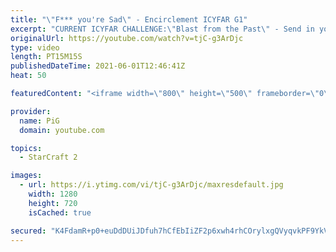 ```yaml
---
title: "\"F*** you're Sad\" - Encirclement ICYFAR G1"
excerpt: "CURRENT ICYFAR CHALLENGE:\"Blast from the Past\" - Send in your best replays playing old Heart of the swarm, Wings of Liberty or Brood War Strats! Type !icyfar in my twitch chat (even when I’m not live) and it’ll show you the current challenge and where to send your replays https://www.twitch.tv/x5_pig"
originalUrl: https://youtube.com/watch?v=tjC-g3ArDjc
type: video
length: PT15M15S
publishedDateTime: 2021-06-01T12:46:41Z
heat: 50

featuredContent: "<iframe width=\"800\" height=\"500\" frameborder=\"0\" src=\"https://www.youtube.com/embed/tjC-g3ArDjc\" allow=\"accelerometer; autoplay; encrypted-media; gyroscope; picture-in-picture\" allowfullscreen></iframe>"

provider:
  name: PiG
  domain: youtube.com

topics:
  - StarCraft 2

images:
  - url: https://i.ytimg.com/vi/tjC-g3ArDjc/maxresdefault.jpg
    width: 1280
    height: 720
    isCached: true

secured: "K4FdamR+p0+euDdDUiJDfuh7hCfEbIiZF2p6xwh4rhCOrylxgQVyqvkPF9YkVB+LUgW0hbE+CjxRn2yUooha6Gif4ULVZftRGOLzyWAW+DgmmY+shvJb874cGFzH/AyE7EzWoMwLJm58CS15h4T4emw/uYRve10rJvkoVmEP/kowE8Z9dm+Xeb9LzWjy+eUqBFtRzbT3ehtmDwTxYgLYR8YejiTW5g9oPDzNF13BKFbrDFsdN1ZRGXp4xli8YMblwaQ6J6fFU35z4+AFGZ4epyuxs/TPFU6k9YnISGg8By8Nz7PkO+UGrsiww4lAhZVM44UbPTLeGUSEnEO6rs7xIUPcXvQfhkCdPbiaLUDAsyeEfZ+6GFRNx7HwYT40iGwKNde2Rt/hiNsndv4YrJCprIvjrYzQtfSuGZuZi8IGF3o=;v9W+cZb3bWqmNn7dmKoIWg=="
---
```


